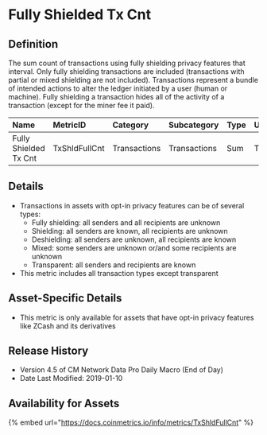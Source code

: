 # Fully Shielded Tx Cnt

## Definition

The sum count of transactions using fully shielding privacy features that interval. Only fully shielding transactions are included \(transactions with partial or mixed shielding are not included\). Transactions represent a bundle of intended actions to alter the ledger initiated by a user \(human or machine\). Fully shielding a transaction hides all of the activity of a transaction \(except for the miner fee it paid\).

| Name | MetricID | Category | Subcategory | Type | Unit | Interval |
| :--- | :--- | :--- | :--- | :--- | :--- | :--- |
| Fully Shielded Tx Cnt | TxShldFullCnt | Transactions | Transactions | Sum | Transactions | 1 day |

## Details

* Transactions in assets with opt-in privacy features can be of several types:
  * Fully shielding: all senders and all recipients are unknown
  * Shielding: all senders are known, all recipients are unknown
  * Deshielding: all senders are unknown, all recipients are known
  * Mixed: some senders are unknown or/and some recipients are unknown
  * Transparent: all senders and recipients are known
* This metric includes all transaction types except transparent

## Asset-Specific Details

* This metric is only available for assets that have opt-in privacy features like ZCash and its derivatives

## Release History

* Version 4.5 of CM Network Data Pro Daily Macro \(End of Day\)
* Date Last Modified: 2019-01-10

## Availability for Assets

{% embed url="https://docs.coinmetrics.io/info/metrics/TxShldFullCnt" %}

